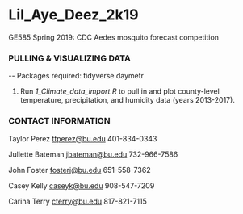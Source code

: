 # Lil_Aye_Deez_2k19
GE585 Spring 2019: CDC Aedes mosquito forecast competition

### PULLING & VISUALIZING DATA

-- Packages required:
tidyverse
daymetr

1. Run *1_Climate_data_import.R* to pull in and plot county-level temperature, precipitation, and humidity data (years 2013-2017).

### CONTACT INFORMATION

Taylor Perez
ttperez@bu.edu
401-834-0343


Juliette Bateman
jbateman@bu.edu
732-966-7586

John Foster
fosterj@bu.edu
651-558-7362

Casey Kelly
caseyk@bu.edu
908-547-7209

Carina Terry
cterry@bu.edu
817-821-7115


